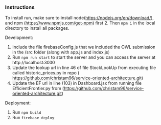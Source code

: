 ### Instructions 
To install run, make sure to install node(https://nodejs.org/en/download/), and npm (https://www.npmjs.com/get-npm) first 
2. Then `npm i` in the local directory to install all packages.

Development: 
1. Include the file firebaseConfig.js that we included the OWL submission in the /src folder (along with app.js and index.js) 
3. Run `npm run start` to start the server and you can access the server at http://localhost:3000
4. Update the lookup url in line 46 of file StockLookUp from executing file called historic_prices.py in repo ( https://github.com/christam96/service-oriented-architecture.git) 
5. Update the EF url in line (103) in Dashboard.jsx from running file EfficientFrontier.py from (https://github.com/christam96/service-oriented-architecture.git)

Deployment: 
1. Run `npm build`
2. Run `firebase deploy`
